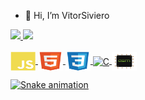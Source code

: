 - 👋 Hi, I’m VitorSiviero

<div>
<a href="https://github.com/VitorSiviero">
  <img height="180em" src="https://github-readme-stats.vercel.app/api?username=VitorSiviero&show_icons=true&theme=dark&include_all_commits=true&count_private=true"/>
  <img height="180em" src="https://github-readme-stats.vercel.app/api/top-langs/?username=VitorSiviero&layout=compact&langs_count=7&theme=dark"/>
 </div>
  <div style="display: inline_block"><br>
  <img align="center" alt="Js" height="30" width="40" src="https://raw.githubusercontent.com/devicons/devicon/master/icons/javascript/javascript-plain.svg">
  <img align="center" alt="HTML" height="30" width="40" src="https://raw.githubusercontent.com/devicons/devicon/master/icons/html5/html5-original.svg">
  <img align="center" alt="CSS" height="30" width="40" src="https://raw.githubusercontent.com/devicons/devicon/master/icons/css3/css3-original.svg">
  <img align="center" alt="C" height="30" width="40" src="https://cdn.jsdelivr.net/gh/devicons/devicon/icons/c/c-original.svg">
  <img align="center" alt="assembly" height="30" width="40" src="https://raw.githubusercontent.com/github/explore/e495457f5ff28c343f9e422f8e3cf80fd3e80890/topics/assembly/assembly.png">
</div>
  
 ![Snake animation](https://github.com/VitorSiviero/VitorSiviero/blob/output/github-contribution-grid-snake.svg)
